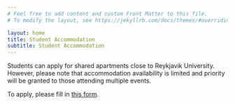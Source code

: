 ```yaml
---
# Feel free to add content and custom Front Matter to this file.
# To modify the layout, see https://jekyllrb.com/docs/themes/#overriding-theme-defaults

layout: home
title: Student Accommodation
subtitle: Student Accommodation
---
```


Students can apply for shared apartments close to Reykjavik University. However, please note that accommodation availability is limited and priority will be granted to those attending multiple events.

To apply, please fill in [this form](https://docs.google.com/forms/d/e/1FAIpQLSeorGk6fEblUSB99yhff6cqeAPR0cjmeOpgp03I7Pig8ociEQ/viewform).

